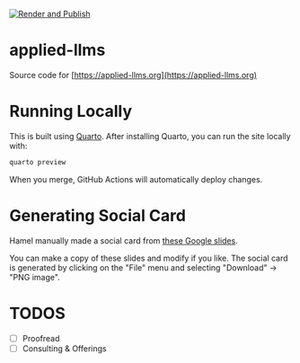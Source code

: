 [![Render and Publish](https://github.com/parlance-labs/applied-llms/actions/workflows/publish.yml/badge.svg)](https://github.com/parlance-labs/applied-llms/actions/workflows/publish.yml)

# applied-llms
Source code for [https://applied-llms.org](https://applied-llms.org)

# Running Locally

This is built using [Quarto](https://quarto.org/).  After installing Quarto, you can run the site locally with:

```bash
quarto preview 
```

When you merge, GitHub Actions will automatically deploy changes.

# Generating Social Card

Hamel manually made a social card from [these Google slides](https://docs.google.com/presentation/d/1PQ_16_ljMCitLu99mOllhrUeTpx95WLrUh8HsRu3Lkg/edit?usp=sharing).

You can make a copy of these slides and modify if you like.  The social card is generated by clicking on the "File" menu and selecting "Download" -> "PNG image".

# TODOS

- [ ] Proofread
- [ ] Consulting & Offerings
